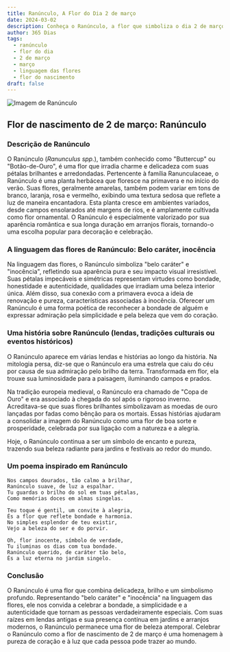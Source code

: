 ```yaml
---
title: Ranúnculo, A Flor do Dia 2 de março
date: 2024-03-02
description: Conheça o Ranúnculo, a flor que simboliza o dia 2 de março e seu significado 'Belo caráter, inocência'. Explore a beleza e o simbolismo desta flor encantadora.
author: 365 Dias
tags:
  - ranúnculo
  - flor do dia
  - 2 de março
  - março
  - linguagem das flores
  - flor do nascimento
draft: false
---
```


![Imagem de Ranúnculo](https://cdn.pixabay.com/photo/2015/05/04/20/26/buttercup-752927_1280.jpg#center)


## Flor de nascimento de 2 de março: Ranúnculo

### Descrição de Ranúnculo

O Ranúnculo (_Ranunculus spp._), também conhecido como "Buttercup" ou "Botão-de-Ouro", é uma flor que irradia charme e delicadeza com suas pétalas brilhantes e arredondadas. Pertencente à família Ranunculaceae, o Ranúnculo é uma planta herbácea que floresce na primavera e no início do verão. Suas flores, geralmente amarelas, também podem variar em tons de branco, laranja, rosa e vermelho, exibindo uma textura sedosa que reflete a luz de maneira encantadora. Esta planta cresce em ambientes variados, desde campos ensolarados até margens de rios, e é amplamente cultivada como flor ornamental. O Ranúnculo é especialmente valorizado por sua aparência romântica e sua longa duração em arranjos florais, tornando-o uma escolha popular para decoração e celebração.

### A linguagem das flores de Ranúnculo: Belo caráter, inocência

Na linguagem das flores, o Ranúnculo simboliza "belo caráter" e "inocência", refletindo sua aparência pura e seu impacto visual irresistível. Suas pétalas impecáveis e simétricas representam virtudes como bondade, honestidade e autenticidade, qualidades que irradiam uma beleza interior única. Além disso, sua conexão com a primavera evoca a ideia de renovação e pureza, características associadas à inocência. Oferecer um Ranúnculo é uma forma poética de reconhecer a bondade de alguém e expressar admiração pela simplicidade e pela beleza que vem do coração.

### Uma história sobre Ranúnculo (lendas, tradições culturais ou eventos históricos)

O Ranúnculo aparece em várias lendas e histórias ao longo da história. Na mitologia persa, diz-se que o Ranúnculo era uma estrela que caiu do céu por causa de sua admiração pelo brilho da terra. Transformada em flor, ela trouxe sua luminosidade para a paisagem, iluminando campos e prados.

Na tradição europeia medieval, o Ranúnculo era chamado de "Copa de Ouro" e era associado à chegada do sol após o rigoroso inverno. Acreditava-se que suas flores brilhantes simbolizavam as moedas de ouro lançadas por fadas como bênção para os mortais. Essas histórias ajudaram a consolidar a imagem do Ranúnculo como uma flor de boa sorte e prosperidade, celebrada por sua ligação com a natureza e a alegria.

Hoje, o Ranúnculo continua a ser um símbolo de encanto e pureza, trazendo sua beleza radiante para jardins e festivais ao redor do mundo.

### Um poema inspirado em Ranúnculo

```
Nos campos dourados, tão calmo a brilhar,  
Ranúnculo suave, de luz a espalhar.  
Tu guardas o brilho do sol em tuas pétalas,  
Como memórias doces em almas singelas.  

Teu toque é gentil, um convite à alegria,  
És a flor que reflete bondade e harmonia.  
No simples esplendor de teu existir,  
Vejo a beleza do ser e do porvir.  

Oh, flor inocente, símbolo de verdade,  
Tu iluminas os dias com tua bondade.  
Ranúnculo querido, de caráter tão belo,  
És a luz eterna no jardim singelo.
```

### Conclusão

O Ranúnculo é uma flor que combina delicadeza, brilho e um simbolismo profundo. Representando "belo caráter" e "inocência" na linguagem das flores, ele nos convida a celebrar a bondade, a simplicidade e a autenticidade que tornam as pessoas verdadeiramente especiais. Com suas raízes em lendas antigas e sua presença contínua em jardins e arranjos modernos, o Ranúnculo permanece uma flor de beleza atemporal. Celebrar o Ranúnculo como a flor de nascimento de 2 de março é uma homenagem à pureza de coração e à luz que cada pessoa pode trazer ao mundo.